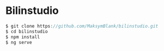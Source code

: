 # Bilinstudio


```js
$ git clone https://github.com/MaksymBlank/bilinstudio.git
$ cd bilinstudio
$ npm install
$ ng serve
```
